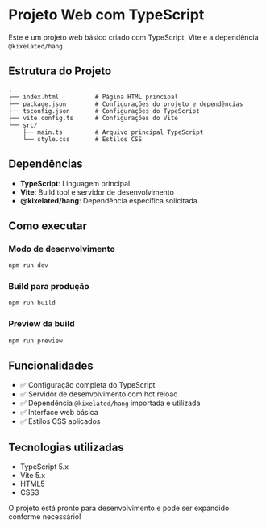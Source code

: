 # Projeto Web com TypeScript

Este é um projeto web básico criado com TypeScript, Vite e a dependência `@kixelated/hang`.

## Estrutura do Projeto

```
.
├── index.html          # Página HTML principal
├── package.json        # Configurações do projeto e dependências
├── tsconfig.json       # Configurações do TypeScript
├── vite.config.ts      # Configurações do Vite
└── src/
    ├── main.ts         # Arquivo principal TypeScript
    └── style.css       # Estilos CSS
```

## Dependências

- **TypeScript**: Linguagem principal
- **Vite**: Build tool e servidor de desenvolvimento
- **@kixelated/hang**: Dependência específica solicitada

## Como executar

### Modo de desenvolvimento
```bash
npm run dev
```

### Build para produção
```bash
npm run build
```

### Preview da build
```bash
npm run preview
```

## Funcionalidades

- ✅ Configuração completa do TypeScript
- ✅ Servidor de desenvolvimento com hot reload
- ✅ Dependência `@kixelated/hang` importada e utilizada
- ✅ Interface web básica
- ✅ Estilos CSS aplicados

## Tecnologias utilizadas

- TypeScript 5.x
- Vite 5.x
- HTML5
- CSS3

O projeto está pronto para desenvolvimento e pode ser expandido conforme necessário!
